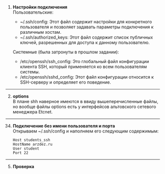 1. **Настройки подключения**  
    Пользовательские:
    - ~/.ssh/config: Этот файл содержит настройки для конкретного пользователя и позволяет задавать параметры подключения к различным хостам.
    - ~/.ssh/authorized_keys: Этот файл содержит список публичных ключей, разрешенных для доступа к данному пользователю.

    Системные (была затронуты в прошлом задании):
    - /etc/openssh/ssh_config: Это глобальный файл конфигурации клиента SSH, который применяется ко всем пользователям системы.
    - /etc/openssh/sshd_config: Этот файл конфигурации относится к SSH-серверу и определяет его поведение.

---

2. **options**  
    В плане shh наверное имеются в ввиду вышеперечисленные файлы, но вообще файлы options есть у интерфейсов альтовского сетевого менеджера Etcnet.

---

34. **Подключение без имени пользователя и порта**  
    Открываем ~/.ssh/config и наполняем его следующим содержимым:
    ```
    Host students_ssh
    HostName arzdez.ru
    User student
    Port 22
    ```

---

5. **Проверка**